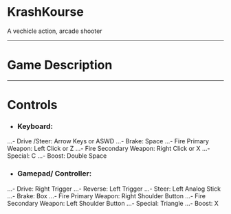 # KrashKourse
A vechicle action, arcade shooter

---

# Game Description

---

# Controls
- ### Keyboard:
...- Drive /Steer: Arrow Keys or ASWD
...- Brake: Space
...- Fire Primary Weapon: Left Click or Z
...- Fire Secondary Weapon: Right Click or X
...- Special: C
...- Boost: Double Space
- ### Gamepad/ Controller:
...- Drive: Right Trigger
...- Reverse: Left Trigger
...- Steer: Left Analog Stick
...- Brake: Box
...- Fire Primary Weapon: Right Shoulder Button
...- Fire Secondary Weapon: Left Shoulder Button
...- Special: Triangle
...- Boost: X
